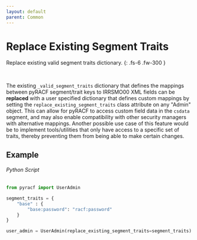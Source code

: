 ```yaml
---
layout: default
parent: Common
---
```


# Replace Existing Segment Traits

Replace existing valid segment traits dictionary.
{: .fs-6 .fw-300 }

&nbsp;

The existing `_valid_segment_traits` dictionary that defines the mappings between pyRACF segment/trait keys to IRRSMO00 XML fields can be **replaced** with a user specified dictionary that defines custom mappings by setting the `replace_existing_segment_traits` class attribute on any "Admin" object. This can allow for pyRACF to access custom field data in the `csdata` segment, and may also enable compatibility with other security managers with alternative mappings. Another possible use case of this feature would be to implement tools/utilities that only have access to a specific set of traits, thereby preventing them from being able to make certain changes.

## Example

###### Python Script
```python
from pyracf import UserAdmin

segment_traits = {
    "base" : {
        "base:password": "racf:password"
    }
}

user_admin = UserAdmin(replace_existing_segment_traits=segment_traits)
```
